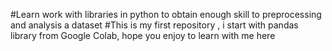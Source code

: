 #Learn work with libraries in python to obtain enough skill to preprocessing and analysis a dataset 
#This is my first repository , i start with pandas library from Google Colab, hope you enjoy to learn with me here
